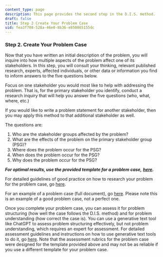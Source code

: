 ```yaml
---
content_type: page
description: This page provides the second step in the D.I.S. method.
draft: false
title: Step 2 Create Your Problem Case
uid: fea3f708-528a-46e0-8b36-e850065155dc
---
```

### **Step 2. Create Your Problem Case**

Now that you have written an initial description of the problem, you will inquire into how multiple aspects of the problem affect one of its stakeholders. In this step, you will consult your thinking, relevant published research, experts, affected individuals, or other data or information you find to inform answers to the five questions below.

Focus on one stakeholder you would most like to help with addressing the problem. That is, for the primary stakeholder you identify, conduct a research inquiry that will help you answer the five questions (who, what, where, etc.)

If you would like to write a problem statement for another stakeholder, then you may apply this method to that additional stakeholder as well.

The questions are:

1. Who are the stakeholder groups affected by the problem?
2. What are the effects of the problem on the primary stakeholder group (PSG)?
3. Where does the problem occur for the PSG?
4. When does the problem occur for the PSG?
5. Why does the problem occur for the PSG?

***For optimal results, use the provided template for a problem case,*** [***here***](https://docs.google.com/document/d/1U374gzbrRehpbvij6iGd3XXX5GUefrjoQMigSIOAQT4/edit?usp=sharing)***.***

For detailed guidelines of good practice on how to research your problem for the problem case, go [here](https://docs.google.com/document/d/1Gj9MO1CYfBLL3KK7OaryRnLCks3Cq4QO5G4wT89gxjE/edit?usp=sharing).

For an example of a problem case (full document), go [here](https://docs.google.com/document/d/1cqXES6s1J2TuFvW-3FRiF-S7XALz4kH-/edit?usp=sharing&ouid=111389324098950553084&rtpof=true&sd=true). Please note this is an example of a good problem case, not a perfect one.

Once you complete your problem case, you can assess it for problem structuring (how well the case follows the D.I.S. method) and for problem understanding (how correct the case is). You can use a generative text tool like ChatGPT to assess problem structuring effectively, but not problem understanding, which requires an expert for assessment. For detailed assessment guidelines and instructions on how to use generative text tools to do it, go [here](https://docs.google.com/document/d/1xh_Lgee7DsFtPGnDTnYsXmmF0p-2OG6h9cQIZ7GaJ4E/edit?usp=sharing). Note that the assessment rubrics for the problem case were designed for the template provided above and may not be as reliable if you use a different template for your problem case.